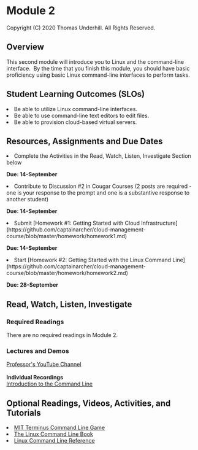 # Module 2
Copyright (C) 2020 Thomas Underhill.  All Rights Reserved.
<br>
## Overview
This second module will introduce you to Linux and the command-line interface.  By the time that you finish this module, you should have basic proficiency using basic Linux command-line interfaces to perform tasks.



## Student Learning Outcomes (SLOs)
<li>Be able to utilize Linux command-line interfaces.
<li>Be able to use command-line text editors to edit files.
<li>Be able to provision cloud-based virtual servers</span>.

## Resources, Assignments and Due Dates
<li>Complete the Activities in the Read, Watch, Listen, Investigate Section below
<br>

****Due: 14-September****

<li>Contribute to Discussion #2 in Cougar Courses (2 posts are required - one is your response to the prompt and one is a substantive response to another student)	<br>

****Due: 14-September****

<li>Submit [Homework #1: Getting Started with Cloud Infrastructure](https://github.com/captainarcher/cloud-management-course/blob/master/homework/homework1.md)	<br>

****Due: 14-September****

<li>Start [Homework #2: Getting Started with the Linux Command Line](https://github.com/captainarcher/cloud-management-course/blob/master/homework/homework2.md)
<br>

****Due: 28-September****

## Read, Watch, Listen, Investigate
### Required Readings
There are no required readings in Module 2.  

### Lectures and Demos
[Professor's YouTube Channel](https://www.youtube.com/channel/UC3vqKF4jspXh8hxFLpTfsyw?view_as=subscriber)<br><br>
****Individual Recordings****<br>
[Introduction to the Command Line](https://youtu.be/4g1J4ScbGlE)<br>


## Optional Readings, Videos, Activities, and Tutorials
[<li>MIT Terminus Command Line Game](http://web.mit.edu/mprat/Public/web/Terminus/Web/main.html)<br>
[<li>The Linux Command Line Book](http://linuxcommand.org/tlcl.php)<br>
[<li>Linux Command Line Reference](http://linuxcommand.org)<br>

